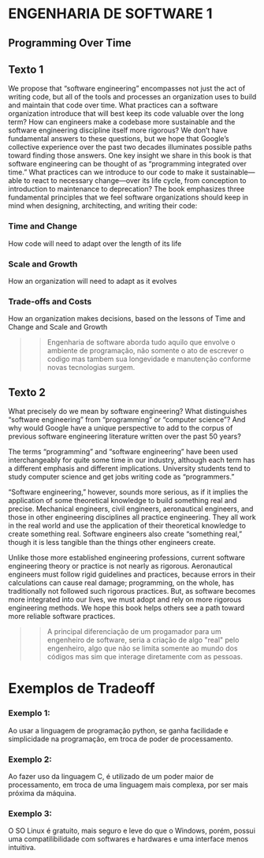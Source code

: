 # ENGENHARIA DE SOFTWARE 1
## Programming Over Time
## Texto 1
We propose that “software engineering” encompasses not just the act of writing code, but all of the tools and processes an organization uses to build and maintain that code over time.
What practices can a software organization introduce that will best keep its code valuable over the long term? How can engineers make a codebase more sustainable and the software engineering discipline itself more rigorous? We don’t have fundamental answers to these questions, but we hope that Google’s collective experience over the past two decades illuminates possible paths toward finding those answers. 
One key insight we share in this book is that software engineering can be thought of as “programming integrated over time.” 
What practices can we introduce to our code to make it sustainable—able to react to necessary change—over its life cycle, from conception to introduction to maintenance to deprecation?
The book emphasizes three fundamental principles that we feel software organizations should keep in mind when designing, architecting, and writing their code:
 
### Time and Change
How code will need to adapt over the length of its life
 
### Scale and Growth
How an organization will need to adapt as it evolves
 
### Trade-offs and Costs
How an organization makes decisions, based on the lessons of Time and Change and Scale and Growth

>> Engenharia de software aborda tudo aquilo que envolve o ambiente de programação, não somente o ato de escrever o codigo mas tambem sua longevidade e manutenção conforme novas tecnologias surgem.

## Texto 2

What precisely do we mean by software engineering? What distinguishes “software engineering” from “programming” or “computer science”? And why would Google have a unique perspective to add to the corpus of previous software engineering literature written over the past 50 years?
 
The terms “programming” and “software engineering” have been used interchangeably for quite some time in our industry, although each term has a different emphasis and different implications. University students tend to study computer science and get jobs writing code as “programmers.”
 
“Software engineering,” however, sounds more serious, as if it implies the application of some theoretical knowledge to build something real and precise. Mechanical engineers, civil engineers, aeronautical engineers, and those in other engineering disciplines all practice engineering. They all work in the real world and use the application of their theoretical knowledge to create something real. Software engineers also create “something real,” though it is less tangible than the things other engineers create.
 
Unlike those more established engineering professions, current software engineering theory or practice is not nearly as rigorous. Aeronautical engineers must follow rigid guidelines and practices, because errors in their calculations can cause real damage; programming, on the whole, has traditionally not followed such rigorous practices. But, as software becomes more integrated into our lives, we must adopt and rely on more rigorous engineering methods. We hope this book helps others see a path toward more reliable software practices.

>> A principal diferenciação de um progamador para um engenheiro de software, seria a criação de algo "real" pelo engenheiro, algo que não se limita somente ao mundo dos códigos mas sim que interage diretamente com as pessoas.

</p>

# Exemplos de Tradeoff

### Exemplo 1:
<p> Ao usar a linguagem de programação python, se ganha facilidade e simplicidade na programação, em troca de poder de processamento.</p>

### Exemplo 2:

<p> Ao fazer uso da linguagem C, é utilizado de um poder maior de processamento, em troca de uma linguagem mais complexa, por ser mais próxima da máquina.</p>

### Exemplo 3:

<p> O SO Linux é gratuito, mais seguro e leve do que o Windows, porém, possui uma compatilibilidade com softwares e hardwares e uma interface menos intuitiva.</p>




